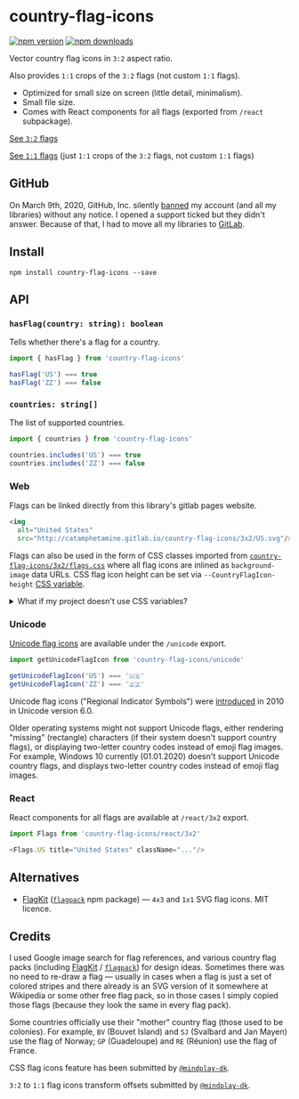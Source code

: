 # country-flag-icons

[![npm version](https://img.shields.io/npm/v/country-flag-icons.svg?style=flat-square)](https://www.npmjs.com/package/country-flag-icons)
[![npm downloads](https://img.shields.io/npm/dm/country-flag-icons.svg?style=flat-square)](https://www.npmjs.com/package/country-flag-icons)

Vector country flag icons in `3:2` aspect ratio.

Also provides `1:1` crops of the `3:2` flags (not custom `1:1` flags).

* Optimized for small size on screen (little detail, minimalism).
* Small file size.
* Comes with React components for all flags (exported from `/react` subpackage).

[See `3:2` flags](http://catamphetamine.gitlab.io/country-flag-icons/3x2)

[See `1:1` flags](http://catamphetamine.gitlab.io/country-flag-icons/1x1) (just `1:1` crops of the `3:2` flags, not custom `1:1` flags)

## GitHub

On March 9th, 2020, GitHub, Inc. silently [banned](https://medium.com/@catamphetamine/how-github-blocked-me-and-all-my-libraries-c32c61f061d3) my account (and all my libraries) without any notice. I opened a support ticked but they didn't answer. Because of that, I had to move all my libraries to [GitLab](https://gitlab.com/catamphetamine).

## Install

```
npm install country-flag-icons --save
```

## API

### `hasFlag(country: string): boolean`

Tells whether there's a flag for a country.

```js
import { hasFlag } from 'country-flag-icons'

hasFlag('US') === true
hasFlag('ZZ') === false
```

### `countries: string[]`

The list of supported countries.

```js
import { countries } from 'country-flag-icons'

countries.includes('US') === true
countries.includes('ZZ') === false
```

### Web

Flags can be linked directly from this library's gitlab pages website.

```html
<img
  alt="United States"
  src="http://catamphetamine.gitlab.io/country-flag-icons/3x2/US.svg"/>
```

Flags can also be used in the form of CSS classes imported from [`country-flag-icons/3x2/flags.css`](https://unpkg.com/country-flag-icons/3x2/flags.css) where all flag icons are inlined as `background-image` data URLs. CSS flag icon height can be set via `--CountryFlagIcon-height` [CSS variable](https://caniuse.com/#feat=css-variables).

<details>
<summary>What if my project doesn't use CSS variables?</summary>

####

In that case, the default flag icon height is `1em`, and to change it, just set a `font-size`:

```css
/* Set flag icon height to 24px. */
[class*=' flag:'], [class^='flag:'] {
  font-size: 24px;
}
```
</details>

### Unicode

[Unicode flag icons](https://blog.emojipedia.org/emoji-flags-explained/) are available under the `/unicode` export.

```js
import getUnicodeFlagIcon from 'country-flag-icons/unicode'

getUnicodeFlagIcon('US') === '🇺🇸'
getUnicodeFlagIcon('ZZ') === '🇿🇿'
```

Unicode flag icons ("Regional Indicator Symbols") were [introduced](https://esham.io/2014/06/unicode-flags) in 2010 in Unicode version 6.0.

Older operating systems might not support Unicode flags, either rendering "missing" (rectangle) characters (if their system doesn't support country flags), or displaying two-letter country codes instead of emoji flag images. For example, Windows 10 currently (01.01.2020) doesn't support Unicode country flags, and displays two-letter country codes instead of emoji flag images.

### React

React components for all flags are available at `/react/3x2` export.

```js
import Flags from 'country-flag-icons/react/3x2'

<Flags.US title="United States" className="..."/>
```

## Alternatives

* [FlagKit](https://github.com/madebybowtie/FlagKit) ([`flagpack`](https://github.com/jackiboy/flagpack) npm package) — `4x3` and `1x1` SVG flag icons. MIT licence.

<!-- Doesn't have [`AC` and `TA` flags](https://github.com/jackiboy/flagpack/pull/4). -->

## Credits

I used Google image search for flag references, and various country flag packs (including [FlagKit](https://github.com/madebybowtie/FlagKit) / [`flagpack`](https://github.com/jackiboy/flagpack)) for design ideas. Sometimes there was no need to re-draw a flag — usually in cases when a flag is just a set of colored stripes and there already is an SVG version of it somewhere at Wikipedia or some other free flag pack, so in those cases I simply copied those flags (because they look the same in every flag pack).

Some countries officially use their "mother" country flag (those used to be colonies). For example, `BV` (Bouvet Island) and `SJ` (Svalbard and Jan Mayen) use the flag of Norway; `GP` (Guadeloupe) and `RE` (Réunion) use the flag of France.

CSS flag icons feature has been submitted by [`@mindplay-dk`](https://github.com/mindplay-dk).

`3:2` to `1:1` flag icons transform offsets submitted by [`@mindplay-dk`](https://github.com/mindplay-dk).